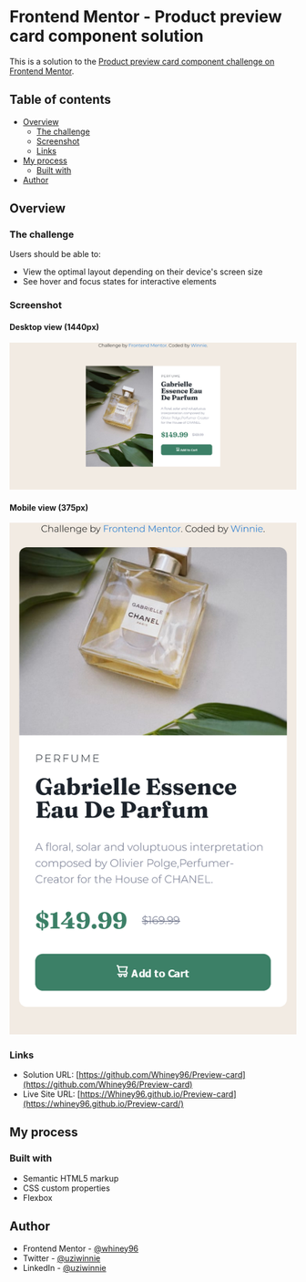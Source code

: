 # Frontend Mentor - Product preview card component solution

This is a solution to the [Product preview card component challenge on Frontend Mentor](https://www.frontendmentor.io/challenges/product-preview-card-component-GO7UmttRfa).

## Table of contents

- [Overview](#overview)
  - [The challenge](#the-challenge)
  - [Screenshot](#screenshot)
  - [Links](#links)
- [My process](#my-process)
  - [Built with](#built-with)
- [Author](#author)

## Overview

### The challenge

Users should be able to:

- View the optimal layout depending on their device's screen size
- See hover and focus states for interactive elements

### Screenshot

#### Desktop view (1440px)
![](/images/Desktop%20Screenshot.png)

#### Mobile view (375px)
![](/images/Mobile%20Screenshot.png)

### Links

- Solution URL: [https://github.com/Whiney96/Preview-card](https://github.com/Whiney96/Preview-card)
- Live Site URL: [https://Whiney96.github.io/Preview-card](https://whiney96.github.io/Preview-card/)

## My process

### Built with

- Semantic HTML5 markup
- CSS custom properties
- Flexbox

## Author

- Frontend Mentor - [@whiney96](https://www.frontendmentor.io/profile/whiney96)
- Twitter - [@uziwinnie](https://www.twitter.com/uziwinnie)
- LinkedIn - [@uziwinnie](https://www.linkedin.com/in/uziwinnie)
